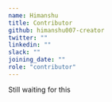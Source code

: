 ```yaml
---
name: Himanshu
title: Contributor
github: himanshu007-creator
twitter: ""
linkedin: ""
slack: ""
joining_date: ""
role: "contributor"
---
```


Still waiting for this
